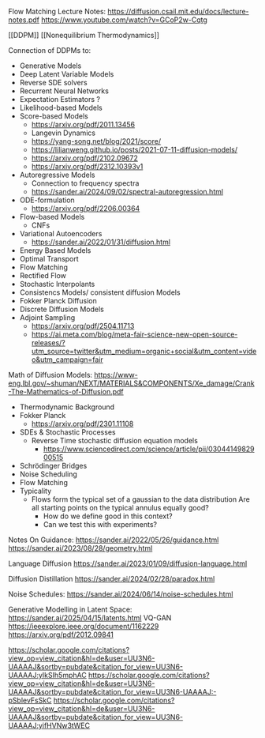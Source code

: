 Flow Matching Lecture Notes:
	https://diffusion.csail.mit.edu/docs/lecture-notes.pdf
	https://www.youtube.com/watch?v=GCoP2w-Cqtg

[[DDPM]]
[[Nonequilibrium Thermodynamics]]



Connection of DDPMs to:
* Generative Models
* Deep Latent Variable Models
* Reverse SDE solvers
* Recurrent Neural Networks
* Expectation Estimators ?
* Likelihood-based Models
* Score-based Models
	* https://arxiv.org/pdf/2011.13456
	* Langevin Dynamics
	* https://yang-song.net/blog/2021/score/
	* https://lilianweng.github.io/posts/2021-07-11-diffusion-models/
	* https://arxiv.org/pdf/2102.09672
	* https://arxiv.org/pdf/2312.10393v1
* Autoregressive Models
	* Connection to frequency spectra
	* https://sander.ai/2024/09/02/spectral-autoregression.html
* ODE-formulation
	* https://arxiv.org/pdf/2206.00364
* Flow-based Models
	* CNFs
* Variational Autoencoders
	* https://sander.ai/2022/01/31/diffusion.html
* Energy Based Models
* Optimal Transport
* Flow Matching
* Rectified Flow
* Stochastic Interpolants
* Consistencs Models/ consistent diffusion Models
* Fokker Planck Diffusion
* Discrete Diffusion Models
* Adjoint Sampling
	* https://arxiv.org/pdf/2504.11713
	* https://ai.meta.com/blog/meta-fair-science-new-open-source-releases/?utm_source=twitter&utm_medium=organic+social&utm_content=video&utm_campaign=fair

Math of Diffusion Models:
	https://www-eng.lbl.gov/~shuman/NEXT/MATERIALS&COMPONENTS/Xe_damage/Crank-The-Mathematics-of-Diffusion.pdf
* Thermodynamic Background
* Fokker Planck 
	* https://arxiv.org/pdf/2301.11108
* SDEs & Stochastic Processes
	* Reverse Time stochastic diffusion equation models
		* https://www.sciencedirect.com/science/article/pii/0304414982900515
* Schrödinger Bridges
* Noise Scheduling
* Flow Matching
* Typicality
	* Flows form the typical set of a gaussian to the data distribution
		Are all starting points on the typical annulus equally good?
		* How do we define good in this context?
		* Can we test this with experiments?
	

Notes On Guidance:
	https://sander.ai/2022/05/26/guidance.html
	https://sander.ai/2023/08/28/geometry.html

Language Diffusion
	https://sander.ai/2023/01/09/diffusion-language.html

Diffusion Distillation
	https://sander.ai/2024/02/28/paradox.html

Noise Schedules:
	https://sander.ai/2024/06/14/noise-schedules.html

Generative Modelling in Latent Space:
	https://sander.ai/2025/04/15/latents.html
		VQ-GAN 
			https://ieeexplore.ieee.org/document/1162229
			https://arxiv.org/pdf/2012.09841


https://scholar.google.com/citations?view_op=view_citation&hl=de&user=UU3N6-UAAAAJ&sortby=pubdate&citation_for_view=UU3N6-UAAAAJ:yIkSIh5mphAC
https://scholar.google.com/citations?view_op=view_citation&hl=de&user=UU3N6-UAAAAJ&sortby=pubdate&citation_for_view=UU3N6-UAAAAJ:-pSblevFsSkC
https://scholar.google.com/citations?view_op=view_citation&hl=de&user=UU3N6-UAAAAJ&sortby=pubdate&citation_for_view=UU3N6-UAAAAJ:yifHVNw3tWEC